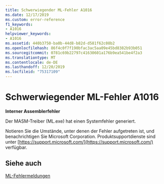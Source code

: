 ```yaml
---
title: Schwerwiegender ML-Fehler A1016
ms.date: 12/17/2019
ms.custom: error-reference
f1_keywords:
- A1016
helpviewer_keywords:
- A1016
ms.assetid: 440b3750-ba0b-44d8-b82d-d581f62c08b2
ms.openlocfilehash: 86f4c0f7f190bfac3ac5aa09e45bd8382b93b051
ms.sourcegitcommit: 0781c69b22797c41630601a176b9ea541be4f2a3
ms.translationtype: MT
ms.contentlocale: de-DE
ms.lasthandoff: 12/20/2019
ms.locfileid: "75317109"
---
```

# <a name="ml-fatal-error-a1016"></a>Schwerwiegender ML-Fehler A1016

**Interner Assemblerfehler**

Der MASM-Treiber (ML.exe) hat einen Systemfehler generiert.

Notieren Sie die Umstände, unter denen der Fehler aufgetreten ist, und benachrichtigen Sie Microsoft Corporation. Produktsupportdienste sind unter [https://support.microsoft.com/](https://support.microsoft.com/) verfügbar.

## <a name="see-also"></a>Siehe auch

[ML-Fehlermeldungen](ml-error-messages.md)

